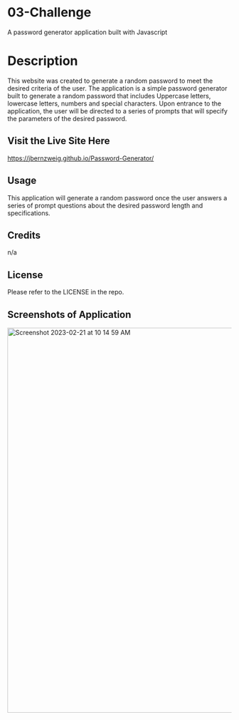 # 03-Challenge
A password generator application built with Javascript

# Description

This website was created to generate a random password to meet the desired criteria of the user. The application is a simple password generator built to generate a random password that includes Uppercase letters, lowercase letters, numbers and special characters. Upon entrance to the application, the user will be directed to a series of prompts that will specify the parameters of the desired password.

## Visit the Live Site Here

https://jbernzweig.github.io/Password-Generator/

## Usage

This application will generate a random password once the user answers a series of prompt questions about the desired password length and specifications.

## Credits

n/a

## License

Please refer to the LICENSE in the repo.

## Screenshots of Application
<img width="864" alt="Screenshot 2023-02-21 at 10 14 59 AM" src="https://user-images.githubusercontent.com/118202928/220385886-304a9e09-b775-4ff9-8aa0-51d6ff3947ce.png">
